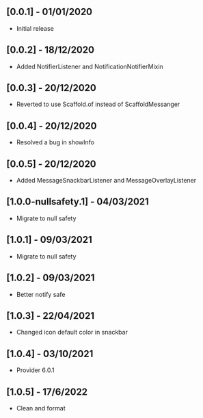 ## [0.0.1] - 01/01/2020
* Initial release

## [0.0.2] - 18/12/2020
* Added NotifierListener and NotificationNotifierMixin

## [0.0.3] - 20/12/2020
* Reverted to use Scaffold.of instead of ScaffoldMessanger

## [0.0.4] - 20/12/2020
* Resolved a bug in showInfo

## [0.0.5] - 20/12/2020
* Added MessageSnackbarListener and MessageOverlayListener

## [1.0.0-nullsafety.1] - 04/03/2021
* Migrate to null safety

## [1.0.1] - 09/03/2021
* Migrate to null safety

## [1.0.2] - 09/03/2021
* Better notify safe

## [1.0.3] - 22/04/2021
* Changed icon default color in snackbar

## [1.0.4] - 03/10/2021
* Provider 6.0.1

## [1.0.5] - 17/6/2022
* Clean and format
